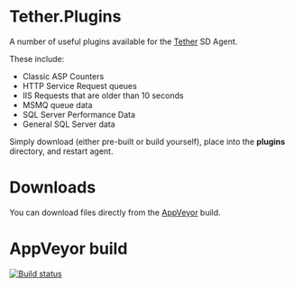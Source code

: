 # Tether.Plugins

A number of useful plugins available for the [Tether](https://github.com/surgicalcoder/Tether) SD Agent.

These include:

* Classic ASP Counters
* HTTP Service Request queues
* IIS Requests that are older than 10 seconds
* MSMQ queue data
* SQL Server Performance Data
* General SQL Server data

Simply download (either pre-built or build yourself), place into the **plugins** directory, and restart agent.
 
# Downloads

You can download files directly from the [AppVeyor](https://ci.appveyor.com/project/surgicalcoder/tether-plugins/build/artifacts) build.
 
# AppVeyor build

[![Build status](https://ci.appveyor.com/api/projects/status/q897e7rkkwawaski?svg=true)](https://ci.appveyor.com/project/surgicalcoder/tether-plugins)